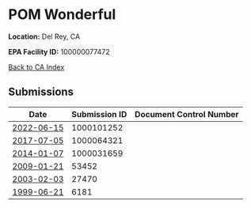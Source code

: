 # POM Wonderful

**Location:** Del Rey, CA

**EPA Facility ID:** 100000077472

[Back to CA Index](../../index.md)

## Submissions

| Date | Submission ID | Document Control Number |
|------|--------------|-------------------------|
| [2022-06-15](submissions/1000101252.md) | 1000101252 |  |
| [2017-07-05](submissions/1000064321.md) | 1000064321 |  |
| [2014-01-07](submissions/1000031659.md) | 1000031659 |  |
| [2009-01-21](submissions/53452.md) | 53452 |  |
| [2003-02-03](submissions/27470.md) | 27470 |  |
| [1999-06-21](submissions/6181.md) | 6181 |  |
